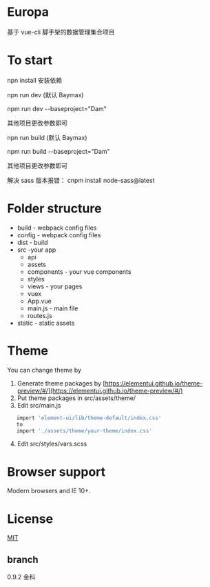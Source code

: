 # Europa

基于 vue-cli 脚手架的数据管理集合项目

# To start

npn install 安装依赖

npn run dev (默认 Baymax)

npm run dev --baseproject="Dam"

其他项目更改参数即可

npn run build (默认 Baymax)

npm run build --baseproject="Dam"

其他项目更改参数即可

解决 sass 版本报错：
cnpm install node-sass@latest

# Folder structure

- build - webpack config files
- config - webpack config files
- dist - build
- src -your app
  - api
  - assets
  - components - your vue components
  - styles
  - views - your pages
  - vuex
  - App.vue
  - main.js - main file
  - routes.js
- static - static assets

# Theme

You can change theme by

1. Generate theme packages by [https://elementui.github.io/theme-preview/#/](https://elementui.github.io/theme-preview/#/)
2. Put theme packages in src/assets/theme/
3. Edit src/main.js

```bash
   import 'element-ui/lib/theme-default/index.css'
   to
   import './assets/theme/your-theme/index.css'
```

4. Edit src/styles/vars.scss

# Browser support

Modern browsers and IE 10+.

# License

[MIT](http://opensource.org/licenses/MIT)

## branch

0.9.2 金科
